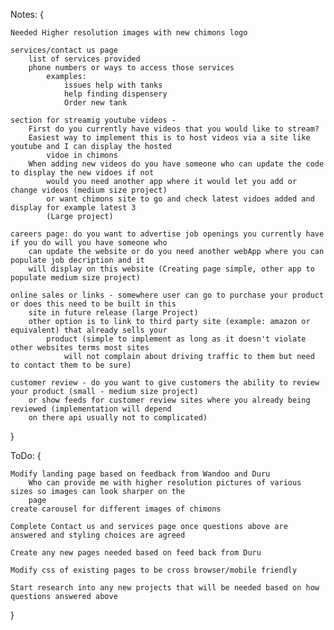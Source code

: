 Notes: {

	Needed Higher resolution images with new chimons logo

	services/contact us page
		list of services provided
		phone numbers or ways to access those services
			examples: 
				issues help with tanks
				help finding dispensery
				Order new tank

	section for streamig youtube videos - 
		First do you currently have videos that you would like to stream?
		Easiest way to implement this is to host videos via a site like youtube and I can display the hosted
			vidoe in chimons
		When adding new videos do you have someone who can update the code to display the new vidoes if not
			would you need another app where it would let you add or change videos (medium size project)
			or want chimons site to go and check latest vidoes added and display for example latest 3
			(Large project)

	careers page: do you want to advertise job openings you currently have if you do will you have someone who
		can update the website or do you need another webApp where you can populate job decription and it
		will display on this website (Creating page simple, other app to populate medium size project)

	online sales or links - somewhere user can go to purchase your product or does this need to be built in this
		site in future release (large Project)
		other option is to link to third party site (example: amazon or equivalent) that already sells your
			product (simple to implement as long as it doesn't violate other websites terms most sites
				will not complain about driving traffic to them but need to contact them to be sure)

	customer review - do you want to give customers the ability to review your product (small - medium size project)
		or show feeds for customer review sites where you already being reviewed (implementation will depend
		on there api usually not to complicated)
}

ToDo: {

	Modify landing page based on feedback from Wandoo and Duru
	    Who can provide me with higher resolution pictures of various sizes so images can look sharper on the
		page
	create carousel for different images of chimons

	Complete Contact us and services page once questions above are answered and styling choices are agreed

	Create any new pages needed based on feed back from Duru

	Modify css of existing pages to be cross browser/mobile friendly

	Start research into any new projects that will be needed based on how questions answered above
}
